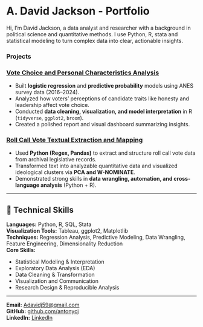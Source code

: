 # A. David Jackson - Portfolio
Hi, I’m David Jackson, a data analyst and researcher with a background in political science and quantitative methods. I use Python, R, stata and statistical modeling to turn complex data into clear, actionable insights.  

### Projects
### [Vote Choice and Personal Characteristics Analysis](https://github.com/antonycj/Candidate-Perception-and-Vote-Choice/)
- Built **logistic regression** and **predictive probability** models using ANES survey data (2016–2024).  
- Analyzed how voters’ perceptions of candidate traits like honesty and leadership affect vote choice.  
- Conducted **data cleaning, visualization, and model interpretation** in R (`tidyverse`, `ggplot2`, `broom`).  
- Created a polished report and visual dashboard summarizing insights.  

   
### [Roll Call Vote Textual Extraction and Mapping](https://github.com/antonycj/Roll-Call-Vote-Extraction-and-Analysis) 
- Used **Python (Regex, Pandas)** to extract and structure roll call vote data from archival legislative records.  
- Transformed text into analyzable quantitative data and visualized ideological clusters via **PCA and W-NOMINATE**.  
- Demonstrated strong skills in **data wrangling, automation, and cross-language analysis** (Python + R).  

---

## 🧰 Technical Skills

**Languages:** Python, R, SQL, Stata  
**Visualization Tools:** Tableau, ggplot2, Matplotlib  
**Techniques:** Regression Analysis, Predictive Modeling, Data Wrangling, Feature Engineering, Dimensionality Reduction  
**Core Skills:**  
- Statistical Modeling & Interpretation  
- Exploratory Data Analysis (EDA)  
- Data Cleaning & Transformation  
- Visualization and Communication  
- Research Design & Reproducible Analysis  

---
**Email:** [Adavidj59@gmail.com](mailto:Adavidj59@gmail.com)  
**GitHub:** [github.com/antonycj](https://github.com/antonycj)  
**LinkedIn:** [LinkedIn](https://www.linkedin.com/in/a-david-jackson-25b83416a/)  
